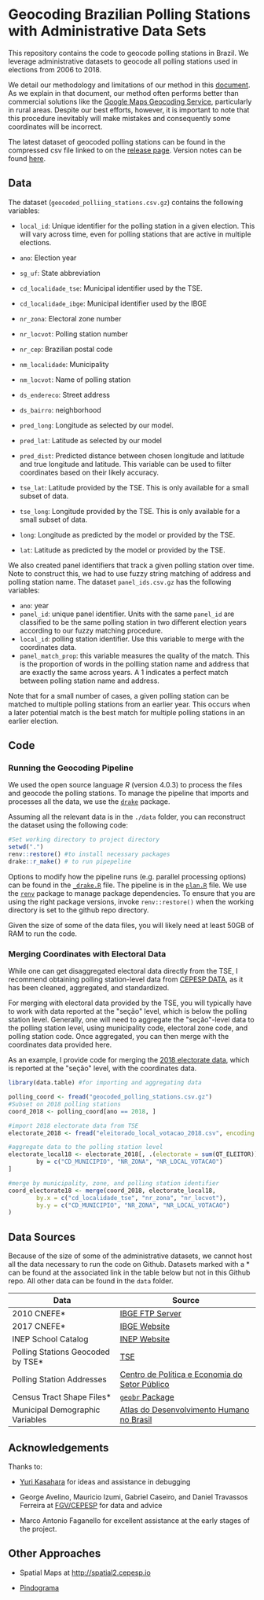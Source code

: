 # Geocoding Brazilian Polling Stations with Administrative Data Sets

This repository contains the code to geocode polling stations in Brazil. We leverage administrative datasets to geocode all polling stations used in elections from 2006 to 2018.

We detail our methodology and limitations of our method in this [document](https://raw.githack.com/fdhidalgo/geocode_br_polling_stations/master/doc/geocoding_procedure.html). As we explain in that document, our method often performs better than commercial solutions like the [Google Maps Geocoding Service](https://developers.google.com/maps/documentation/geocoding/overview), particularly in rural areas. Despite our best efforts, however, it is important to note that this procedure inevitably will make mistakes and consequently some coordinates will be incorrect. 

The latest dataset of geocoded polling stations can be found in the compressed csv file  linked to on the [release page](https://github.com/fdhidalgo/geocode_br_polling_stations/releases/latest). Version notes can be found [here](https://github.com/fdhidalgo/geocode_br_polling_stations/releases).

## Data

The dataset (`geocoded_polliing_stations.csv.gz`) contains the following variables:

- `local_id`: Unique identifier for the polling station in a given election. This will vary across time, even for polling stations that are active in multiple elections.

- `ano`: Election year

- `sg_uf`: State abbreviation

- `cd_localidade_tse`: Municipal identifier used by the TSE.

- `cd_localidade_ibge`: Municipal identifier used by the IBGE

- `nr_zona`: Electoral zone number

- `nr_locvot`: Polling station number

- `nr_cep`: Brazilian postal code

- `nm_localidade`: Municipality

- `nm_locvot`: Name of polling station

- `ds_endereco`: Street address

- `ds_bairro`: neighborhood

- `pred_long`: Longitude as selected by our model.

- `pred_lat`: Latitude as selected by our model

- `pred_dist`: Predicted distance between chosen longitude and latitude and true longitude and latitude. This variable can be used to filter coordinates based on their likely accuracy.

- `tse_lat`: Latitude provided by the TSE. This is only available for a small subset of data.

- `tse_long`: Longitude provided by the TSE. This is only available for a small subset of data.

- `long`: Longitude as predicted by the model or provided by the TSE.

- `lat`: Latitude as predicted by the model or provided by the TSE.

We also created panel identifiers that track a given polling station over time. Note to construct this, we had to use fuzzy string matching of address and polling station name. The dataset `panel_ids.csv.gz` has the following variables:

- `ano`: year
- `panel_id`: unique panel identifier. Units with the same `panel_id` are classified to be the same polling station in two different election years according to our fuzzy matching procedure. 
- `local_id`: polling station identifier. Use this variable to merge with the coordinates data. 
- `panel_match_prop`: this variable measures the quality of the match. This is the proportion of words in the pollling station name and address that are exactly the same across years.  A 1 indicates a perfect match between polling station name and address. 

Note that for a small number of cases, a given polling station can be matched to multiple polling stations from an earlier year. This occurs when a later potential match is the best match for multiple polling stations in an earlier election. 

## Code
### Running the Geocoding Pipeline

We used the open source language *R* (version 4.0.3) to process the files and geocode the polling stations. To manage the pipeline that imports and processes all the data, we use the [`drake`](https://github.com/ropensci/drake) package.

Assuming all the relevant data is in the `./data` folder, you can reconstruct the dataset using the following code:

``` r
#Set working directory to project directory
setwd(".")
renv::restore() #to install necessary packages
drake::r_make() # to run pipepeline
```

Options to modify how the pipeline runs (e.g. parallel processing options) can be found in the [`_drake.R`](./_drake.R) file. The pipeline is in the [`plan.R`](./R/plan.R) file. We use the [`renv`](https://rstudio.github.io/renv/index.html) package to manage package dependencies. To ensure that you are using the right package versions, invoke `renv::restore()` when the working directory is set to the github repo directory.

Given the size of some of the data files, you will likely need at least 50GB of RAM to run the code.

### Merging Coordinates with Electoral Data
While one can get disaggregated electoral data directly from the TSE, I recommend obtaining polling station-level data from  [CEPESP DATA](https://www.cepespdata.io), as it has been cleaned, aggregated, and standardized. 

For merging with electoral data provided by the TSE, you will typically have to work with data reported at the "seção" level, which is below the polling station level. Generally, one will need to aggregate the "seção"-level data to the polling station level, using municipality code, electoral zone code, and polling station code. Once aggregated, you can then merge with the coordinates data provided here. 

As an example, I provide code for merging the [2018 electorate data](https://dadosabertos.tse.jus.br/dataset/eleitorado-2018/resource/368612e7-fa5d-420a-9013-7ee9d1dbd16a), which is reported at the "seção" level, with the coordinates data.

``` r
library(data.table) #for importing and aggregating data

polling_coord <- fread("geocoded_polling_stations.csv.gz")
#Subset on 2018 polling stations
coord_2018 <- polling_coord[ano == 2018, ]

#import 2018 electorate data from TSE
electorate_2018 <- fread("eleitorado_local_votacao_2018.csv", encoding = "Latin-1")

#aggregate data to the polling station level
electorate_local18 <- electorate_2018[, .(electorate = sum(QT_ELEITOR)),
        by = c("CD_MUNICIPIO", "NR_ZONA", "NR_LOCAL_VOTACAO")
]

#merge by municipality, zone, and polling station identifier
coord_electorate18 <- merge(coord_2018, electorate_local18,
        by.x = c("cd_localidade_tse", "nr_zona", "nr_locvot"),
        by.y = c("CD_MUNICIPIO", "NR_ZONA", "NR_LOCAL_VOTACAO")
)
```


## Data Sources
Because of the size of some of the administrative datasets, we cannot host all the data necessary to run the code on Github.
Datasets marked with a \* can be found at the associated link in the table below but not in this Github repo.
All other data can be found in the `data` folder.

| Data                             | Source                                                                                                                                                                                                 |
|----------------------------------|--------------------------------------------------------------------------------------------------------------------------------------------------------------------------------------------------------|
| 2010 CNEFE\*                     | [IBGE FTP Server](https://ftp.ibge.gov.br/Censos/Censo_Demografico_2010/Cadastro_Nacional_de_Enderecos_Fins_Estatisticos/)                                                                               |
| 2017 CNEFE\*                     | [IBGE Website](https://www.ibge.gov.br/estatisticas/economicas/agricultura-e-pecuaria/21814-2017-censo-agropecuario.html?edicao=23751&t=resultados)                                                    |
| INEP School Catalog              | [INEP Website](https://inepdata.inep.gov.br/analytics/saw.dll?dashboard&NQUser=inepdata&NQPassword=Inep2014&PortalPath=%2Fshared%2FCenso%20da%20Educação%20Básica%2F_portal%2FCatálogo%20de%20Escolas) |
| Polling Stations Geocoded by TSE\* | [TSE](https://www.tse.jus.br/hotsites/pesquisas-eleitorais/eleitorado_anos/2018.html)                                                                |
| Polling Station Addresses        | [Centro de Política e Economia do Setor Público](https://www.cepespdata.io)                                                                                                                            |
| Census Tract Shape Files\*       | [`geobr` Package](https://github.com/ipeaGIT/geobr)                                                                                                                                                    |
| Municipal Demographic Variables  | [Atlas do Desenvolvimento Humano no Brasil](http://www.atlasbrasil.org.br)                                                                                                                             |

## Acknowledgements

Thanks to:

- [Yuri Kasahara](https://www.researchgate.net/profile/Yuri_Kasahara2) for ideas and assistance in debugging

- George Avelino, Mauricio Izumi, Gabriel Caseiro, and Daniel Travassos Ferreira at [FGV/CEPESP](https://www.cepespdata.io) for data and advice
- Marco Antonio Faganello for excellent assistance at the early stages of the project. 

## Other Approaches

- Spatial Maps at <http://spatial2.cepesp.io>

- [Pindograma](https://github.com/pindograma/mapa)
